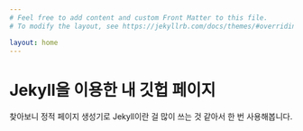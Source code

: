 ```yaml
---
# Feel free to add content and custom Front Matter to this file.
# To modify the layout, see https://jekyllrb.com/docs/themes/#overriding-theme-defaults

layout: home
---
```


# **Jekyll을 이용한 내 깃헙 페이지**
찾아보니 정적 페이지 생성기로 Jekyll이란 걸 많이 쓰는 것 같아서 한 번 사용해봅니다.